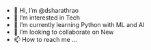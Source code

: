 - 👋 Hi, I’m @dsharathrao
- 👀 I’m interested in Tech
- 🌱 I’m currently learning Python with ML and AI
- 💞️ I’m looking to collaborate on New
- 📫 How to reach me ...

<!---
dsharathrao/dsharathrao is a ✨ special ✨ repository because its `README.md` (this file) appears on your GitHub profile.
You can click the Preview link to take a look at your changes.
--->
